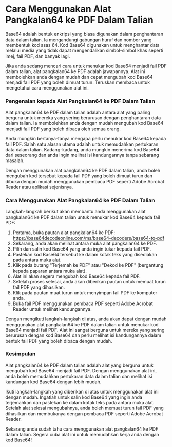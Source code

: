 Cara Menggunakan Alat Pangkalan64 ke PDF Dalam Talian
=====================================================

Base64 adalah bentuk enkripsi yang biasa digunakan dalam penghantaran data dalam talian. Ia mengandungi gabungan huruf dan nombor yang membentuk kod asas 64. Kod Base64 digunakan untuk menghantar data melalui media yang tidak dapat mengendalikan simbol-simbol khas seperti imej, fail PDF, dan banyak lagi.

Jika anda sedang mencari cara untuk menukar kod Base64 menjadi fail PDF dalam talian, alat pangkalan64 ke PDF adalah jawapannya. Alat ini membolehkan anda dengan mudah dan cepat mengubah kod Base64 menjadi fail PDF yang boleh dimuat turun. Teruskan membaca untuk mengetahui cara menggunakan alat ini.

### Pengenalan kepada Alat Pangkalan64 ke PDF Dalam Talian

Alat pangkalan64 ke PDF dalam talian adalah antara alat yang paling berguna untuk mereka yang sering berurusan dengan penghantaran data dalam talian. Ia membolehkan anda dengan mudah mengubah kod Base64 menjadi fail PDF yang boleh dibaca oleh semua orang.

Anda mungkin bertanya-tanya mengapa perlu menukar kod Base64 kepada fail PDF. Salah satu alasan utama adalah untuk memudahkan pertukaran data dalam talian. Kadang-kadang, anda mungkin menerima kod Base64 dari seseorang dan anda ingin melihat isi kandungannya tanpa sebarang masalah.

Dengan menggunakan alat pangkalan64 ke PDF dalam talian, anda boleh mengubah kod tersebut kepada fail PDF yang boleh dimuat turun dan dibuka dengan mudah menggunakan pembaca PDF seperti Adobe Acrobat Reader atau aplikasi sejenisnya.

### Cara Menggunakan Alat Pangkalan64 ke PDF Dalam Talian

Langkah-langkah berikut akan membantu anda menggunakan alat pangkalan64 ke PDF dalam talian untuk menukar kod Base64 kepada fail PDF:

1. Pertama, buka pautan alat pangkalan64 ke PDF: <https://base64decodeonline.com/ms/base64-decoders/base64-to-pdf>
2. Sekarang, anda akan melihat antara muka alat pangkalan64 ke PDF.
3. Pilih dan salin kod Base64 yang anda ingin tukar kepada fail PDF.
4. Pastekan kod Base64 tersebut ke dalam kotak teks yang disediakan pada antara muka alat.
5. Klik pada butang "Terjemah ke PDF" atau "Dekod ke PDF" (bergantung kepada paparan antara muka alat).
6. Alat ini akan segera mengubah kod Base64 kepada fail PDF.
7. Setelah proses selesai, anda akan diberikan pautan untuk memuat turun fail PDF yang dihasilkan.
8. Klik pada pautan muat turun untuk menyimpan fail PDF ke komputer anda.
9. Buka fail PDF menggunakan pembaca PDF seperti Adobe Acrobat Reader untuk melihat kandungannya.

Dengan mengikuti langkah-langkah di atas, anda akan dapat dengan mudah menggunakan alat pangkalan64 ke PDF dalam talian untuk menukar kod Base64 menjadi fail PDF. Alat ini sangat berguna untuk mereka yang sering berurusan dengan kod Base64 dan perlu melihat isi kandungannya dalam bentuk fail PDF yang boleh dibaca dengan mudah.

### Kesimpulan

Alat pangkalan64 ke PDF dalam talian adalah alat yang berguna untuk mengubah kod Base64 menjadi fail PDF. Dengan menggunakan alat ini, anda boleh memudahkan pertukaran data dalam talian dan melihat isi kandungan kod Base64 dengan lebih mudah.

Ikuti langkah-langkah yang diberikan di atas untuk menggunakan alat ini dengan mudah. Ingatlah untuk salin kod Base64 yang ingin anda terjemahkan dan pastekan ke dalam kotak teks pada antara muka alat. Setelah alat selesai mengubahnya, anda boleh memuat turun fail PDF yang dihasilkan dan membukanya dengan pembaca PDF seperti Adobe Acrobat Reader.

Sekarang anda sudah tahu cara menggunakan alat pangkalan64 ke PDF dalam talian. Segera cuba alat ini untuk memudahkan kerja anda dengan kod Base64!